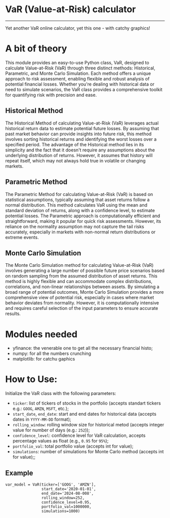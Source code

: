 # VaR (Value-at-Risk) calculator
***
Yet another VaR online calculator, yet this one -  with catchy graphics! 

# A bit of theory
This module provides an easy-to-use Python class, VaR, designed to calculate Value-at-Risk (VaR) through three distinct methods: Historical, Parametric, and Monte Carlo Simulation. Each method offers a unique approach to risk assessment, enabling flexible and robust analysis of potential financial losses. Whether you're dealing with historical data or need to simulate scenarios, the VaR class provides a comprehensive toolkit for quantifying risk with precision and ease.

## Historical Method
The Historical Method of calculating Value-at-Risk (VaR) leverages actual historical return data to estimate potential future losses. By assuming that past market behavior can provide insights into future risk, this method involves sorting historical returns and identifying the worst losses over a specified period. The advantage of the Historical method lies in its simplicity and the fact that it doesn't require any assumptions about the underlying distribution of returns. However, it assumes that history will repeat itself, which may not always hold true in volatile or changing markets.

## Parametric Method
The Parametric Method for calculating Value-at-Risk (VaR) is based on statistical assumptions, typically assuming that asset returns follow a normal distribution. This method calculates VaR using the mean and standard deviation of returns, along with a confidence level, to estimate potential losses. The Parametric approach is computationally efficient and straightforward, making it popular for quick risk assessments. However, its reliance on the normality assumption may not capture the tail risks accurately, especially in markets with non-normal return distributions or extreme events.

## Monte Carlo Simulation
The Monte Carlo Simulation method for calculating Value-at-Risk (VaR) involves generating a large number of possible future price scenarios based on random sampling from the assumed distribution of asset returns. This method is highly flexible and can accommodate complex distributions, correlations, and non-linear relationships between assets. By simulating a broad range of potential outcomes, Monte Carlo Simulation provides a more comprehensive view of potential risk, especially in cases where market behavior deviates from normality. However, it is computationally intensive and requires careful selection of the input parameters to ensure accurate results.

# Modules needed
- yfinance: the venerable one to get all the necessary financial histo;
- numpy: for all the numbers crunching
- matplotlib: for catchu gaphics

# How to Use:
Initialize the VaR class with the following parameters:
- `ticker`: list of tickers of stocks in the portfolio (accepts standart tickers e.g.: `GOOG`, `AMZN`, `MSFT`, etc.);
- `start_date`, `end_date`: start and end dates for historical data (accepts dates in `YYYY-MM-DD` format);
- `rolling_window`: rolling window size for historical metod (accepts integer value for number of days (e.g.: `252`));
- `confidence_level`: confidence level for VaR calculation, accepts percentage values as float (e.g., `0.95` for `95%`);
- `portfolio_val`: total portfolio value (accepts int for value);
- `simulations`: number of simulations for Monte Carlo method (accepts int for value);;

## Example

```
var_model = VaR(ticker=['GOOG', 'AMZN'], 
                start_date='2020-01-01', 
                end_date='2024-08-008', 
                rolling_window=252, 
                confidence_level=0.95, 
                portfolio_val=1000000, 
                simulations=1000)
```
